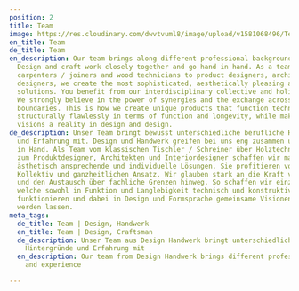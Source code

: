 ```yaml
---
position: 2
title: Team
image: https://res.cloudinary.com/dwvtvuml8/image/upload/v1581068496/Team-DER-RAUM-Beratung-Kontakt-Experten_grotnu.jpg
en_title: Team
de_title: Team
en_description: Our team brings along different professional backgrounds and experiences.
  Design and craft work closely together and go hand in hand. As a team from classic
  carpenters / joiners and wood technicians to product designers, architects and interior
  designers, we create the most sophisticated, aesthetically pleasing and individual
  solutions. You benefit from our interdisciplinary collective and holistic approach.
  We strongly believe in the power of synergies and the exchange across professional
  boundaries. This is how we create unique products that function technically and
  structurally flawlessly in terms of function and longevity, while making common
  visions a reality in design and design.
de_description: Unser Team bringt bewusst unterschiedliche berufliche Hintergründe
  und Erfahrung mit. Design und Handwerk greifen bei uns eng zusammen und gehen Hand
  in Hand. Als Team vom klassischen Tischler / Schreiner über Holztechniker bis hin
  zum Produktdesigner, Architekten und Interiordesigner schaffen wir maximal durchdachte,
  ästhetisch ansprechende und individuelle Lösungen. Sie profitieren von unserem interdisziplinären
  Kollektiv und ganzheitlichen Ansatz. Wir glauben stark an die Kraft von Synergien
  und den Austausch über fachliche Grenzen hinweg. So schaffen wir einzigartige Produkte,
  welche sowohl in Funktion und Langlebigkeit technisch und konstruktiv einwandfrei
  funktionieren und dabei in Design und Formsprache gemeinsame Visionen Wirklichkeit
  werden lassen.
meta_tags:
  de_title: Team | Design, Handwerk
  en_title: Team | Design, Craftsman
  de_description: Unser Team aus Design Handwerk bringt unterschiedliche berufliche
    Hintergründe und Erfahrung mit
  en_description: Our team from Design Handwerk brings different professional backgrounds
    and experience

---
```

